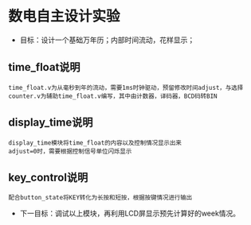 # 数电自主设计实验

* 目标：设计一个基础万年历；内部时间流动，花样显示；

## time_float说明
    time_float.v为从毫秒到年的流动，需要1ms时钟驱动，预留修改时间adjust，与选择
    counter.v为辅助time_float.v编写，其中由计数器，译码器，BCD码转BIN

## display_time说明
    display_time模块将time_float的内容以及控制情况显示出来
    adjust=0时，需要根据控制信号单位闪烁显示

## key_control说明
    配合button_state将KEY转化为长按和短按，根据按键情况进行输出

* 下一目标：调试以上模块，再利用LCD屏显示预先计算好的week情况。